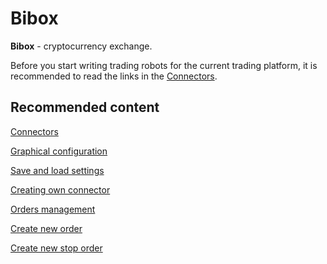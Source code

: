 # Bibox

**Bibox** \- cryptocurrency exchange.

Before you start writing trading robots for the current trading platform, it is recommended to read the links in the [Connectors](API_Connectors.md). 

## Recommended content

[Connectors](API_Connectors.md)

[Graphical configuration](API_ConnectorsUIConfiguration.md)

[Save and load settings](API_Connectors_SaveConnectorSettings.md)

[Creating own connector](ConnectorCreating.md)

[Orders management](Orders.md)

[Create new order](CreateNewOrder.md)

[Create new stop order](API_StopOrders.md)
